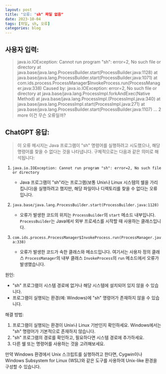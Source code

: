 ```yaml
---
layout: post
title: "오류: "sh" 파일 없음"
date: 2023-10-04
tags: [파일, sh, 오류]
categories: blog
---
```


## 사용자 입력:
> java.io.IOException: Cannot run program "sh": error=2, No such file or directory
        at java.base/java.lang.ProcessBuilder.start(ProcessBuilder.java:1128)
        at java.base/java.lang.ProcessBuilder.start(ProcessBuilder.java:1071)
        at com.ids.process.ProcessManager$InvokeProcess.run(ProcessManager.java:338)
Caused by: java.io.IOException: error=2, No such file or directory
        at java.base/java.lang.ProcessImpl.forkAndExec(Native Method)
        at java.base/java.lang.ProcessImpl.<init>(ProcessImpl.java:340)
        at java.base/java.lang.ProcessImpl.start(ProcessImpl.java:271)
        at java.base/java.lang.ProcessBuilder.start(ProcessBuilder.java:1107)
        ... 2 more
이건 무슨 오류일까?

## ChatGPT 응답:
> 이 오류 메시지는 Java 프로그램이 "sh" 명령어를 실행하려고 시도했으나, 해당 명령어를 찾을 수 없다는 것을 나타냅니다. 구체적으로는 다음과 같은 의미로 해석됩니다:

1. `java.io.IOException: Cannot run program "sh": error=2, No such file or directory`
    - Java 프로그램이 "sh"라는 프로그램(보통 Unix나 Linux 시스템의 쉘을 가리킵니다)을 실행하려고 했지만, 해당 파일이나 디렉토리를 찾을 수 없다는 오류입니다.
  
2. `java.base/java.lang.ProcessBuilder.start(ProcessBuilder.java:1128)`
    - 오류가 발생한 코드의 위치는 `ProcessBuilder`의 `start` 메소드 내부입니다. `ProcessBuilder`는 Java에서 외부 프로세스를 시작할 때 사용하는 클래스입니다.

3. `com.ids.process.ProcessManager$InvokeProcess.run(ProcessManager.java:338)`
    - 오류가 발생한 코드가 속한 클래스와 메소드입니다. 여기서는 사용자 정의 클래스 `ProcessManager`의 내부 클래스 `InvokeProcess`의 `run` 메소드에서 오류가 발생했습니다.

원인:
- "sh" 프로그램이 시스템 경로에 없거나 해당 시스템에 설치되어 있지 않을 수 있습니다.
- 프로그램이 실행되는 환경(예: Windows)에 "sh" 명령어가 존재하지 않을 수 있습니다.

해결 방법:
1. 프로그램이 실행되는 환경이 Unix나 Linux 기반인지 확인하세요. Windows에서는 "sh" 명령어가 기본적으로 존재하지 않습니다.
2. "sh" 프로그램의 경로를 확인하고, 필요하다면 시스템 경로에 추가하세요.
3. 다른 쉘 또는 명령어를 사용하는 것을 고려해보세요. 

만약 Windows 환경에서 Unix 스크립트를 실행하려고 한다면, Cygwin이나 Windows Subsystem for Linux (WSL)와 같은 도구를 사용하여 Unix-like 환경을 구성할 수 있습니다.

